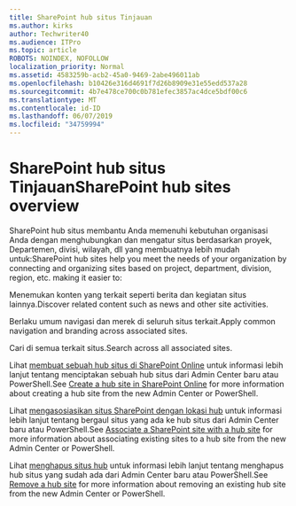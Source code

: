```yaml
---
title: SharePoint hub situs Tinjauan
ms.author: kirks
author: Techwriter40
ms.audience: ITPro
ms.topic: article
ROBOTS: NOINDEX, NOFOLLOW
localization_priority: Normal
ms.assetid: 4583259b-acb2-45a0-9469-2abe496011ab
ms.openlocfilehash: b10426e316d4691f7d26b8909e31e55edd537a28
ms.sourcegitcommit: 4b7e478ce700c0b781efec3857ac4dce5bdf00c6
ms.translationtype: MT
ms.contentlocale: id-ID
ms.lasthandoff: 06/07/2019
ms.locfileid: "34759994"
---
```

# <a name="sharepoint-hub-sites-overview"></a><span data-ttu-id="1b66a-102">SharePoint hub situs Tinjauan</span><span class="sxs-lookup"><span data-stu-id="1b66a-102">SharePoint hub sites overview</span></span>

<span data-ttu-id="1b66a-103">SharePoint hub situs membantu Anda memenuhi kebutuhan organisasi Anda dengan menghubungkan dan mengatur situs berdasarkan proyek, Departemen, divisi, wilayah, dll yang membuatnya lebih mudah untuk:</span><span class="sxs-lookup"><span data-stu-id="1b66a-103">SharePoint hub sites help you meet the needs of your organization by connecting and organizing sites based on project, department, division, region, etc. making it easier to:</span></span>

<span data-ttu-id="1b66a-104">Menemukan konten yang terkait seperti berita dan kegiatan situs lainnya.</span><span class="sxs-lookup"><span data-stu-id="1b66a-104">Discover related content such as news and other site activities.</span></span>

<span data-ttu-id="1b66a-105">Berlaku umum navigasi dan merek di seluruh situs terkait.</span><span class="sxs-lookup"><span data-stu-id="1b66a-105">Apply common navigation and branding across associated sites.</span></span> 

<span data-ttu-id="1b66a-106">Cari di semua terkait situs.</span><span class="sxs-lookup"><span data-stu-id="1b66a-106">Search across all associated sites.</span></span>

<span data-ttu-id="1b66a-107">Lihat [membuat sebuah hub situs di SharePoint Online](https://docs.microsoft.com/sharepoint/create-hub-site) untuk informasi lebih lanjut tentang menciptakan sebuah hub situs dari Admin Center baru atau PowerShell.</span><span class="sxs-lookup"><span data-stu-id="1b66a-107">See [Create a hub site in SharePoint Online](https://docs.microsoft.com/sharepoint/create-hub-site) for more information about creating a hub site from the new Admin Center or PowerShell.</span></span>

<span data-ttu-id="1b66a-108">Lihat [mengasosiasikan situs SharePoint dengan lokasi hub](https://support.office.com/article/associate-a-sharepoint-site-with-a-hub-site-ae0009fd-af04-4d3d-917d-88edb43efc05) untuk informasi lebih lanjut tentang bergaul situs yang ada ke hub situs dari Admin Center baru atau PowerShell.</span><span class="sxs-lookup"><span data-stu-id="1b66a-108">See [Associate a SharePoint site with a hub site](https://support.office.com/article/associate-a-sharepoint-site-with-a-hub-site-ae0009fd-af04-4d3d-917d-88edb43efc05) for more information about associating existing sites to a hub site from the new Admin Center or PowerShell.</span></span>

<span data-ttu-id="1b66a-109">Lihat [menghapus situs hub](https://docs.microsoft.com/sharepoint/remove-hub-site) untuk informasi lebih lanjut tentang menghapus hub situs yang sudah ada dari Admin Center baru atau PowerShell.</span><span class="sxs-lookup"><span data-stu-id="1b66a-109">See [Remove a hub site](https://docs.microsoft.com/sharepoint/remove-hub-site) for more information about removing an existing hub site from the new Admin Center or PowerShell.</span></span>

